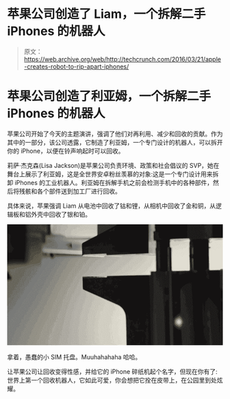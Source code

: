 # 苹果公司创造了 Liam，一个拆解二手 iPhones 的机器人

> 原文：<https://web.archive.org/web/http://techcrunch.com/2016/03/21/apple-creates-robot-to-rip-apart-iphones/>

# 苹果公司创造了利亚姆，一个拆解二手 iPhones 的机器人

苹果公司开始了今天的主题演讲，强调了他们对再利用、减少和回收的贡献。作为其中的一部分，该公司透露，它制造了利亚姆，一个专门设计的机器人，可以拆开你的 iPhone，以便在铃声响起时可以回收。

莉萨·杰克森(Lisa Jackson)是苹果公司负责环境、政策和社会倡议的 SVP，她在舞台上展示了利亚姆，这是全世界安卓粉丝羡慕的对象:这是一个专门设计用来拆卸 iPhones 的工业机器人。利亚姆在拆解手机之前会检测手机中的各种部件，然后将残骸和各个部件送到加工厂进行回收。

具体来说，苹果强调 Liam 从电池中回收了钴和锂，从相机中回收了金和铜，从逻辑板和铝外壳中回收了银和铂。

![Take that, stupid little SIM tray. ](img/4d6e2392aad1a2ba6904ac2ae347816b.png)

拿着，愚蠢的小 SIM 托盘。Muuhahahaha 哈哈。

让苹果公司让回收变得性感，并给它的 iPhone 碎纸机起个名字，但现在你有了:世界上第一个回收机器人，它如此可爱，你会想把它拴在皮带上，在公园里到处炫耀。